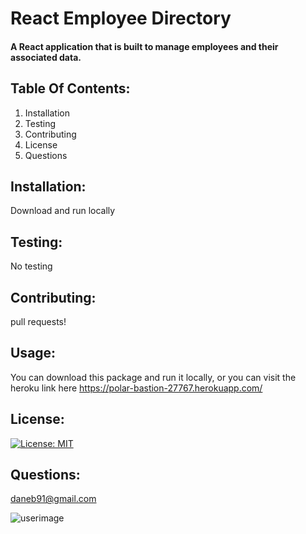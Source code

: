 # React Employee Directory 
#### A React application that is built to manage employees and their associated data. 

## Table Of Contents:
  1. Installation 
  2. Testing 
  3. Contributing
  4. License
  5. Questions 
## Installation: 
 Download and run locally 

## Testing: 
 No testing 
## Contributing: 
 pull requests! 
## Usage: 
 You can download this package and run it locally, or you can visit the heroku link here 
 https://polar-bastion-27767.herokuapp.com/

## License: 
 [![License: MIT](https://img.shields.io/badge/License-MIT-yellow.svg)](https://opensource.org/licenses/MIT) 
## Questions: 
daneb91@gmail.com 

![userimage](https://avatars0.githubusercontent.com/u/8218186?v=4)